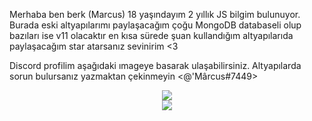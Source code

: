 Merhaba ben berk (Marcus) 18 yaşındayım 2 yıllık JS bilgim bulunuyor. Burada eski altyapılarımı paylaşacağım çoğu MongoDB databaseli olup bazıları ise v11 olacaktır en kısa sürede şuan kullandığım altyapılarıda paylaşacağım star atarsanız sevinirim <3

Discord profilim aşağıdaki ımageye basarak ulaşabilirsiniz.
Altyapılarda sorun bulursanız yazmaktan çekinmeyin <@'Mârcus#7449>


<div align="center">
    <a href="https://discord.com/users/831474428465774602" title="Discord Profile"><img src="https://lanyard-profile-readme.vercel.app/api/831474428465774602"></a>
</div>

<div align="center">
    <a href="https://discord.com/users/831474428465774602" target="_blank"><img src="https://shields.io/badge/Theark-111111.svg?&style=for-the-badge&logo=discord"></a>
